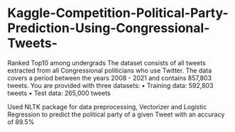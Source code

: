 # Kaggle-Competition-Political-Party-Prediction-Using-Congressional-Tweets-
Ranked Top10 among undergrads
The dataset consists of all tweets extracted from all Congressional politicians who use Twitter. The data covers a period between the years 2008 - 2021 and contains 857,803 tweets. You are provided with three datasets:
• Training data: 592,803 tweets
• Test data: 265,000 tweets

Used NLTK package for data preprocessing, Vectorizer and Logistic Regression to predict the political party of a given Tweet with an accuracy of 89.5%
